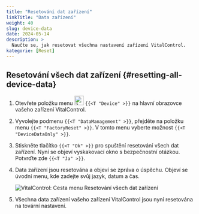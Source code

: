 ```yaml
---
title: "Resetování dat zařízení"
linkTitle: "Data zařízení"
weight: 40
slug: device-data
date: 2024-05-14
description: >
  Naučte se, jak resetovat všechna nastavení zařízení VitalControl.
kategorie: [Reset]
---
```

## Resetování všech dat zařízení {#resetting-all-device-data}

1. Otevřete položku menu <img src="/icons/device.svg" width="25" align="bottom" alt="Zařízení" /> `{{<T "Device" >}}` na hlavní obrazovce vašeho zařízení VitalControl.

1. Vyvolejte podmenu `{{<T "DataManagement" >}}`, přejděte na položku menu `{{<T "FactoryReset" >}}`. V tomto menu vyberte možnost `{{<T "DeviceDataOnly" >}}`.

1. Stiskněte tlačítko `{{<T "Ok" >}}` pro spuštění resetování všech dat zařízení. Nyní se objeví vyskakovací okno s bezpečnostní otázkou. Potvrďte zde `{{<T "Ja" >}}`.

1. Data zařízení jsou resetována a objeví se zpráva o úspěchu. Objeví se úvodní menu, kde zadejte svůj jazyk, datum a čas.

   ![VitalControl: Cesta menu Resetování všech dat zařízení](../images/resetdevicedata.png "Resetování dat zařízení")

1. Všechna data zařízení vašeho zařízení VitalControl jsou nyní resetována na tovární nastavení.
